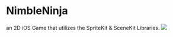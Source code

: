 # NimbleNinja
an 2D iOS Game that utilizes the SpriteKit &amp; SceneKit Libraries.
<a href="https://imgflip.com/gif/24bq3o"> <img src="https://imgflip.com/gif/24bq3o"/></a>
